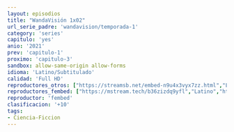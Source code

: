 ```yaml
---
layout: episodios
title: "WandaVisión 1x02"
url_serie_padre: 'wandavision/temporada-1'
category: 'series'
capitulo: 'yes'
anio: '2021'
prev: 'capitulo-1'
proximo: 'capitulo-3'
sandbox: allow-same-origin allow-forms
idioma: 'Latino/Subtitulado'
calidad: 'Full HD'
reproductores_otros: ["https://streamsb.net/embed-n9u4x3vyx7zz.html","Latino"]
reproductores_fembed: ["https://mstream.tech/b36zizdq9yfl","Latino","https://mstream.tech/b9qqfs5i2m0u","Latino","https://mstream.tech/flzglef2n9m4","Subtitulado","https://mstream.tech/flzglef2n9m4","Subtitulado","https://www.fembed.com/v/8p316s80d0g1ryq","Latino","https://www.fembed.com/v/6756pi087kn1q7e","Subtitulado","https://pelispng.online/v/x45k7u5qg1d7kjj","Subtitulado","https://www.fembed.com/v/x45k7u5qg1d7kjj","Subtitulado"]
reproductor: 'fembed'
clasificacion: '+10'
tags:
- Ciencia-Ficcion
---
```

